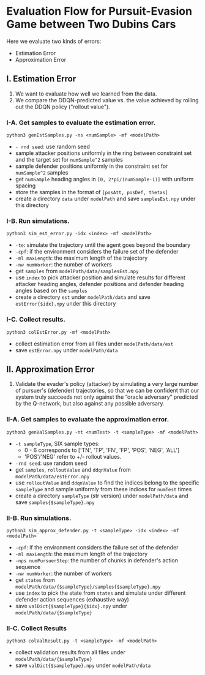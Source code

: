 # Evaluation Flow for Pursuit-Evasion Game between Two Dubins Cars
Here we evaluate two kinds of errors:
* Estimation Error
* Approximation Error

## I. Estimation Error
1. We want to evaluate how well we learned from the data.
2. We compare the DDQN-predicted value vs. the value achieved by rolling out the DDQN policy ("rollout value").

### I-A. Get samples to evaluate the estimation error.
```
python3 genEstSamples.py -ns <numSample> -mf <modelPath>
``` 
* `- rnd seed`: use random seed
* sample attacker positions uniformly in the ring between constraint set and
the target set for `numSample^2` samples
* sample defender positions uniformly in the constraint set for `numSample^2`
samples
* get `numSample` heading angles in `[0, 2*pi/(numSample-1)]` with uniform
spacing
* store the samples in the format of `[posAtt, posDef, thetas]`
* create a directory `data` under `modelPath` and save `samplesEst.npy` under
this directory

### I-B. Run simulations.
```
python3 sim_est_error.py -idx <index> -mf <modelPath>
```
* `-te`: simulate the trajectory until the agent goes beyond the boundary
* `-cpf`: if the environment considers the failure set of the defender
* `-ml maxLength`: the maximum length of the trajectory
* `-nw numWorker`: the number of workers
* get `samples` from `modelPath/data/samplesEst.npy`
* use `index` to pick attacker position and simulate results for different
attacker heading angles, defender positions and defender heading angles based
on the `samples`
* create a directory `est` under `modelPath/data` and save `estError{$idx}.npy`
under this directory

### I-C. Collect results.
```
python3 colEstError.py -mf <modelPath>
```
* collect estimation error from all files under `modelPath/data/est`
* save `estError.npy` under `modelPath/data`


## II. Approximation Error
1. Validate the evader's policy (attacker) by simulating a very large number of pursuer's  (defender) trajectories, so that we can be confident that our system truly succeeds not only against the “oracle adversary” predicted by the Q-network, but also against any possible adversary.

### II-A. Get samples to evaluate the approximation error.
```
python3 genValSamples.py -nt <numTest> -t <sampleType> -mf <modelPath>
```
* `-t sampleType`, SIX sample types:
    * 0 - 6 corresponds to ['TN', 'TP', 'FN', 'FP', 'POS', 'NEG', 'ALL']
    * 'POS'/'NEG' refer to +/- rollout values.
* `-rnd seed`: use random seed
* get `samples`, `rolloutValue` and `ddqnValue` from `modelPath/data/estError.npy`
* use `rolloutValue` and `ddqnValue` to find the indices belong to the specific
`sampleType` and sample uniformly from these indices for `numTest` times
* create a directory `sampleType` (str version) under `modelPath/data` and save
`samples{$sampleType}.npy`

### II-B. Run simulations.
```
python3 sim_approx_defender.py -t <sampleType> -idx <index> -mf <modelPath>
```
* `-cpf`: if the environment considers the failure set of the defender
* `-ml maxLength`: the maximum length of the trajectory
* `-nps numPursuerStep`: the number of chunks in defender's action sequence
* `-nw numWorker`: the number of workers
* get `states` from `modelPath/data/{$sampleType}/samples{$sampleType}.npy`
* use `index` to pick the state from `states` and simulate under different
defender action sequences (exhaustive way)
* save `valDict{$sampleType}{$idx}.npy` under `modelPath/data/{$sampleType}`

### II-C. Collect Results
```
python3 colValResult.py -t <sampleType> -mf <modelPath>
```
* collect validation results from all files under `modelPath/data/{$sampleType}`
* save `valDict{$sampleType}.npy` under `modelPath/data`